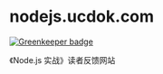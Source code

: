 nodejs.ucdok.com
================

[![Greenkeeper badge](https://badges.greenkeeper.io/leizongmin/nodejs.ucdok.com.svg)](https://greenkeeper.io/)

《Node.js 实战》读者反馈网站

